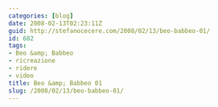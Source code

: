 ```yaml
---
categories: [blog]
date: 2008-02-13T02:23:11Z
guid: http://stefanocecere.com/2008/02/13/beo-babbeo-01/
id: 682
tags:
- Beo &amp; Babbeo
- ricreazione
- ridere
- video
title: Beo &amp; Babbeo 01
slug: /2008/02/13/beo-babbeo-01/
---
```


